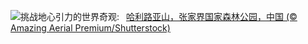 ![](https://www.bing.com/th?id=OHR.AvatarMountain_ZH-CN3268610045_UHD.jpg&w=1000)挑战地心引力的世界奇观:&nbsp;&ensp;[哈利路亚山，张家界国家森林公园，中国 (© Amazing Aerial Premium/Shutterstock)](https://www.bing.com/th?id=OHR.AvatarMountain_ZH-CN3268610045_UHD.jpg)
<br><br/>
